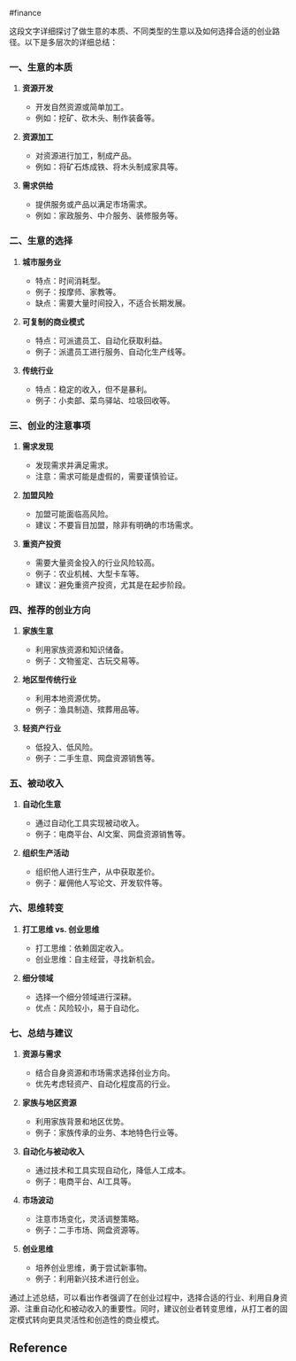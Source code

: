 #finance 


这段文字详细探讨了做生意的本质、不同类型的生意以及如何选择合适的创业路径。以下是多层次的详细总结：

### 一、生意的本质

1. **资源开发**
   - 开发自然资源或简单加工。
   - 例如：挖矿、砍木头、制作装备等。

2. **资源加工**
   - 对资源进行加工，制成产品。
   - 例如：将矿石炼成铁、将木头制成家具等。

3. **需求供给**
   - 提供服务或产品以满足市场需求。
   - 例如：家政服务、中介服务、装修服务等。

### 二、生意的选择

1. **城市服务业**
   - 特点：时间消耗型。
   - 例子：按摩师、家教等。
   - 缺点：需要大量时间投入，不适合长期发展。

2. **可复制的商业模式**
   - 特点：可派遣员工、自动化获取利益。
   - 例子：派遣员工进行服务、自动化生产线等。

3. **传统行业**
   - 特点：稳定的收入，但不是暴利。
   - 例子：小卖部、菜鸟驿站、垃圾回收等。

### 三、创业的注意事项

1. **需求发现**
   - 发现需求并满足需求。
   - 注意：需求可能是虚假的，需要谨慎验证。

2. **加盟风险**
   - 加盟可能面临高风险。
   - 建议：不要盲目加盟，除非有明确的市场需求。

3. **重资产投资**
   - 需要大量资金投入的行业风险较高。
   - 例子：农业机械、大型卡车等。
   - 建议：避免重资产投资，尤其是在起步阶段。

### 四、推荐的创业方向

1. **家族生意**
   - 利用家族资源和知识储备。
   - 例子：文物鉴定、古玩交易等。

2. **地区型传统行业**
   - 利用本地资源优势。
   - 例子：渔具制造、殡葬用品等。

3. **轻资产行业**
   - 低投入、低风险。
   - 例子：二手生意、网盘资源销售等。

### 五、被动收入

1. **自动化生意**
   - 通过自动化工具实现被动收入。
   - 例子：电商平台、AI文案、网盘资源销售等。

2. **组织生产活动**
   - 组织他人进行生产，从中获取差价。
   - 例子：雇佣他人写论文、开发软件等。

### 六、思维转变

1. **打工思维 vs. 创业思维**
   - 打工思维：依赖固定收入。
   - 创业思维：自主经营，寻找新机会。

2. **细分领域**
   - 选择一个细分领域进行深耕。
   - 优点：风险较小，易于自动化。

### 七、总结与建议

1. **资源与需求**
   - 结合自身资源和市场需求选择创业方向。
   - 优先考虑轻资产、自动化程度高的行业。

2. **家族与地区资源**
   - 利用家族背景和地区优势。
   - 例子：家族传承的业务、本地特色行业等。

3. **自动化与被动收入**
   - 通过技术和工具实现自动化，降低人工成本。
   - 例子：电商平台、AI工具等。

4. **市场波动**
   - 注意市场变化，灵活调整策略。
   - 例子：二手市场、网盘资源等。

5. **创业思维**
   - 培养创业思维，勇于尝试新事物。
   - 例子：利用新兴技术进行创业。

通过上述总结，可以看出作者强调了在创业过程中，选择合适的行业、利用自身资源、注重自动化和被动收入的重要性。同时，建议创业者转变思维，从打工者的固定模式转向更具灵活性和创造性的商业模式。

## Reference
